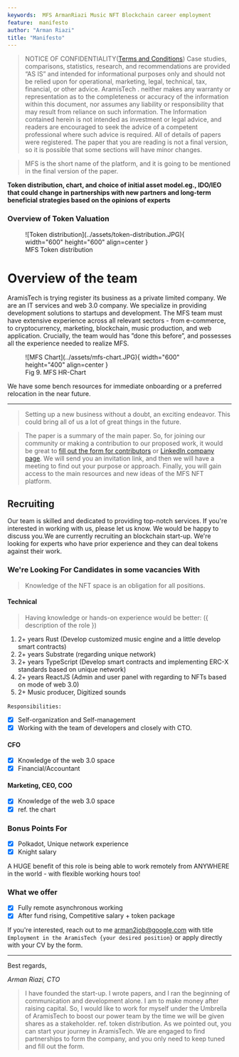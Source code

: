 ```yaml
---
keywords:  MFS ArmanRiazi Music NFT Blockchain career employment
feature:  manifesto
author: "Arman Riazi"
title: "Manifesto"
---
```


> NOTICE OF CONFIDENTIALITY([Terms and Conditions](../Concern_Legal/Agreement_Legal.md))
Case studies, comparisons, statistics, research, and recommendations are provided “AS IS” and intended for informational purposes only and should not be relied upon for operational, marketing, legal, technical, tax, financial, or other advice. AramisTech . neither makes any warranty or representation as to the completeness or accuracy of the information within this document, nor assumes any liability or responsibility that may result from reliance on such information. The Information contained herein is not intended as investment or legal advice, and readers are encouraged to seek the advice of a competent professional where such advice is required. All of details of papers were registered. The paper that you are reading is not a final version, so it is possible that some sections will have minor changes.

> MFS is the short name of the platform, and it is going to be  mentioned  in the final version of the paper.

**Token distribution, chart, and choice of initial asset model.eg., IDO/IEO that could change in partnerships with new partners and long-term beneficial strategies based on the opinions of experts**


### Overview of Token Valuation

<figure markdown>
![Token distribution](../assets/token-distribution.JPG){ width="600" height="600" align=center }
<figcaption> MFS Token distribution </figcaption>
</figure>

# Overview of the team
AramisTech is trying register its business as a private limited company. We are an IT services and web 3.0 company. We specialize in providing development solutions to startups and development.
The MFS team must have extensive experience across all relevant sectors - from e-commerce, to cryptocurrency, marketing, blockchain, music production, and web application. Crucially, the team would has ”done this before”, and possesses all the experience needed to realize MFS.

<figure markdown>
![MFS Chart](../assets/mfs-chart.JPG){ width="600" height="400" align=center }
<figcaption>Fig 9. MFS HR-Chart</figcaption>
</figure>

We have some bench resources for immediate onboarding or a preferred relocation in the near future.

---

> Setting up a new business without a doubt, an exciting endeavor. This could bring all of us a lot of great things in the future.

> The paper is a summary of the main paper. So, for joining our community or making a contribution to our proposed work, it would be great to [fill out the form for contributors](../forms/Form_job_application.md) or [LinkedIn company page](https://www.linkedin.com/company/aramistech). We will send you an invitation link, and then we will have a meeting to find out your purpose or approach. Finally, you will gain access to the main resources and new ideas of the MFS NFT platform.


## Recruiting

Our team is skilled and dedicated to providing top-notch services. If you're interested in working with us, please let us know. We would be happy to discuss you.We are currently recruiting an blockchain start-up. We're looking for experts who have prior experience and they can deal tokens against their work.

### We're Looking For Candidates in some vacancies With

> Knowledge of the NFT space is an obligation for all positions.

#### Technical

> Having knowledge or hands-on experience would be better: ({ description of the role })

1.  2+ years Rust (Develop customized music engine and a little develop smart contracts)
1.  2+ years Substrate (regarding unique network)
2.  2+ years TypeScript (Develop smart contracts and implementing ERC-X standards based on unique network)
3.  2+ years ReactJS (Admin and user panel with regarding to NFTs based on mode of web 3.0)
4.  2+ Music producer, Digitized sounds

`Responsibilities:`

- [x] Self-organization and Self-management
- [x] Working with the team of developers and closely with CTO.

#### CFO

- [x] Knowledge of the web 3.0 space
- [x] Financial/Accountant

#### Marketing, CEO, COO

- [x] Knowledge of the web 3.0 space
- [x] ref. the chart

### Bonus Points For

- [x] Polkadot, Unique network  experience
- [x] Knight salary

A HUGE benefit of this role is being able to work remotely from ANYWHERE in the world - with flexible working hours too!

### What we offer

- [x] Fully remote asynchronous working
- [x] After fund rising, Competitive salary + token package

If you're interested, reach out to me arman2job@google.com with title `Employment in the AramisTech {your desired position}` or apply directly with your CV by the form.

---

Best regards,

*Arman Riazi, CTO*

> I have founded the start-up. I wrote papers, and I ran the beginning of communication and development alone. I am to make money after raising capital. So, I would like to work for myself under the Umbrella of AramisTech to boost our power team by the time we will be given shares as a stakeholder. ref. token distribution. 
> As we pointed out, you can start your journey in AramisTech. We are engaged to find partnerships to form the company, and you only need to keep tuned and fill out the form.
